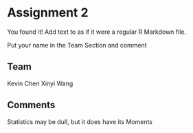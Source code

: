 # Assignment 2

You found it!  Add text to as if it were a regular R Markdown file.

Put your name in the Team Section and comment

## Team
Kevin Chen
Xinyi Wang

## Comments
Statistics may be dull, but it does have its Moments
